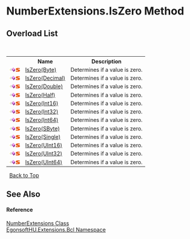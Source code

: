 # NumberExtensions.IsZero Method 
 


## Overload List
&nbsp;<table><tr><th></th><th>Name</th><th>Description</th></tr><tr><td>![Public method](media/pubmethod.gif "Public method")![Static member](media/static.gif "Static member")</td><td><a href="M_EgonsoftHU_Extensions_Bcl_NumberExtensions_IsZero.md">IsZero(Byte)</a></td><td>
Determines if a value is zero.</td></tr><tr><td>![Public method](media/pubmethod.gif "Public method")![Static member](media/static.gif "Static member")</td><td><a href="M_EgonsoftHU_Extensions_Bcl_NumberExtensions_IsZero_1.md">IsZero(Decimal)</a></td><td>
Determines if a value is zero.</td></tr><tr><td>![Public method](media/pubmethod.gif "Public method")![Static member](media/static.gif "Static member")</td><td><a href="M_EgonsoftHU_Extensions_Bcl_NumberExtensions_IsZero_2.md">IsZero(Double)</a></td><td>
Determines if a value is zero.</td></tr><tr><td>![Public method](media/pubmethod.gif "Public method")![Static member](media/static.gif "Static member")</td><td><a href="M_EgonsoftHU_Extensions_Bcl_NumberExtensions_IsZero_3.md">IsZero(Half)</a></td><td>
Determines if a value is zero.</td></tr><tr><td>![Public method](media/pubmethod.gif "Public method")![Static member](media/static.gif "Static member")</td><td><a href="M_EgonsoftHU_Extensions_Bcl_NumberExtensions_IsZero_4.md">IsZero(Int16)</a></td><td>
Determines if a value is zero.</td></tr><tr><td>![Public method](media/pubmethod.gif "Public method")![Static member](media/static.gif "Static member")</td><td><a href="M_EgonsoftHU_Extensions_Bcl_NumberExtensions_IsZero_5.md">IsZero(Int32)</a></td><td>
Determines if a value is zero.</td></tr><tr><td>![Public method](media/pubmethod.gif "Public method")![Static member](media/static.gif "Static member")</td><td><a href="M_EgonsoftHU_Extensions_Bcl_NumberExtensions_IsZero_6.md">IsZero(Int64)</a></td><td>
Determines if a value is zero.</td></tr><tr><td>![Public method](media/pubmethod.gif "Public method")![Static member](media/static.gif "Static member")</td><td><a href="M_EgonsoftHU_Extensions_Bcl_NumberExtensions_IsZero_7.md">IsZero(SByte)</a></td><td>
Determines if a value is zero.</td></tr><tr><td>![Public method](media/pubmethod.gif "Public method")![Static member](media/static.gif "Static member")</td><td><a href="M_EgonsoftHU_Extensions_Bcl_NumberExtensions_IsZero_8.md">IsZero(Single)</a></td><td>
Determines if a value is zero.</td></tr><tr><td>![Public method](media/pubmethod.gif "Public method")![Static member](media/static.gif "Static member")</td><td><a href="M_EgonsoftHU_Extensions_Bcl_NumberExtensions_IsZero_9.md">IsZero(UInt16)</a></td><td>
Determines if a value is zero.</td></tr><tr><td>![Public method](media/pubmethod.gif "Public method")![Static member](media/static.gif "Static member")</td><td><a href="M_EgonsoftHU_Extensions_Bcl_NumberExtensions_IsZero_10.md">IsZero(UInt32)</a></td><td>
Determines if a value is zero.</td></tr><tr><td>![Public method](media/pubmethod.gif "Public method")![Static member](media/static.gif "Static member")</td><td><a href="M_EgonsoftHU_Extensions_Bcl_NumberExtensions_IsZero_11.md">IsZero(UInt64)</a></td><td>
Determines if a value is zero.</td></tr></table>&nbsp;
<a href="#numberextensions.iszero-method">Back to Top</a>

## See Also


#### Reference
<a href="T_EgonsoftHU_Extensions_Bcl_NumberExtensions.md">NumberExtensions Class</a><br /><a href="N_EgonsoftHU_Extensions_Bcl.md">EgonsoftHU.Extensions.Bcl Namespace</a><br />